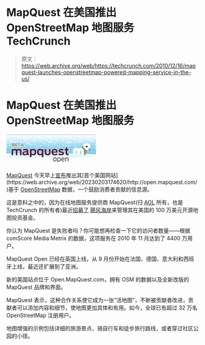 # MapQuest 在美国推出 OpenStreetMap 地图服务 TechCrunch

> 原文：<https://web.archive.org/web/https://techcrunch.com/2010/12/16/mapquest-launches-openstreetmap-powered-mapping-service-in-the-us/>

# MapQuest 在美国推出 OpenStreetMap 地图服务

![](img/67221279efd26a90a0b9eeeaa3386f81.png)

[MapQuest](https://web.archive.org/web/20230203174620/http://www.crunchbase.com/company/mapquest) 今天早上[宣布](https://web.archive.org/web/20230203174620/http://www.businesswire.com/news/home/20101216005428/en/MapQuest-Extends-OpenStreetMap-Partnership-Launch-Open.MapQuest.com-U.S.)推出其[首个美国网站](https://web.archive.org/web/20230203174620/http://open.mapquest.com/)基于 [OpenStreetMap](https://web.archive.org/web/20230203174620/http://www.openstreetmap.org/) 数据，一个鼓励消费者贡献的信息源。

这是意料之中的，因为在线地图服务提供商 MapQuest(归 [AOL](https://web.archive.org/web/20230203174620/http://www.crunchbase.com/company/aol) 所有，也是 TechCrunch 的所有者)最近[招募了](https://web.archive.org/web/20230203174620/http://eu.beta.techcrunch.com/2010/09/23/mapquest-openstreetmap-europe/) [飓风海岸](https://web.archive.org/web/20230203174620/http://www.linkedin.com/in/hurricanemcewen)来管理其在美国的 100 万美元开源地图投资基金。

你认为 MapQuest 是失败者吗？你可能想再检查一下它的访问者数量——根据 comScore Media Metrix 的数据，这项服务在 2010 年 11 月达到了 4400 万用户。

MapQuest Open 已经在英国上线，从 9 月份开始在法国、德国、意大利和西班牙上线，最近还扩展到了亚洲。

新的美国站点位于 Open.MapQuest.com，拥有 OSM 的数据以及全新改版的 MapQuest 品牌和界面。

MapQuest 表示，这种合作关系使它成为一张“活地图”，不断被贡献者改进，贡献者可以添加内容和细节，使地图更加具体和有用。如今，全球已有超过 32 万名 OpenStreetMap 注册用户。

地图增强的示例包括详细的旅游景点、骑自行车和徒步旅行路线，或者穿过社区公园的小径。